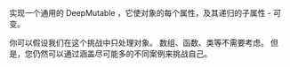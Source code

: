 实现一个通用的 DeepMutable<T> ，它使对象的每个属性，及其递归的子属性 - 可变。

你可以假设我们在这个挑战中只处理对象。 数组、函数、类等不需要考虑。 但是，您仍然可以通过涵盖尽可能多的不同案例来挑战自己。
